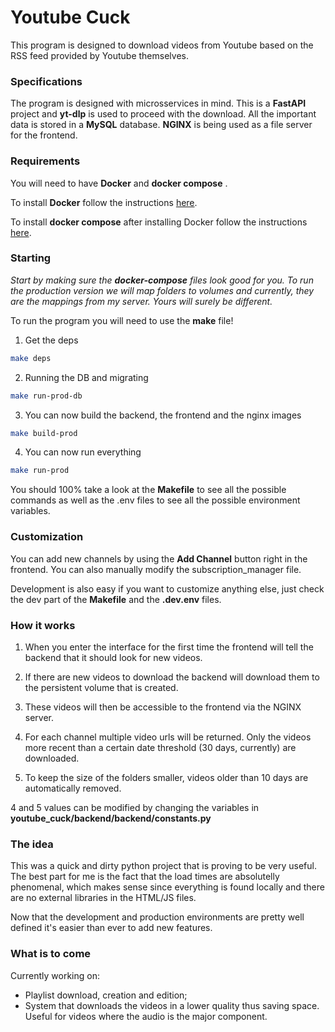 # Youtube Cuck

This program is designed to download videos from Youtube based on the RSS feed provided by Youtube themselves.


### Specifications
The program is designed with microsservices in mind.
This is a **FastAPI** project and **yt-dlp** is used to proceed with the download. All the important data is stored in a **MySQL** database. **NGINX** is being used as a file server for the frontend. 


### Requirements
You will need to have **Docker** and **docker compose** .

To install **Docker** follow the instructions [here](https://docs.docker.com/engine/install/).

To install **docker compose** after installing Docker follow the instructions [here](https://docs.docker.com/compose/install/). 


### Starting
_Start by making sure the **docker-compose** files look good for you. To run the production version we will map folders to volumes and currently, they are the mappings from my server. Yours will surely be different._

To run the program you will need to use the **make** file!

1. Get the deps

```sh
make deps
```

2. Running the DB and migrating

```sh
make run-prod-db
```

3. You can now build the backend, the frontend and the nginx images

```sh
make build-prod
```

4. You can now run everything

```sh
make run-prod
```

You should 100% take a look at the **Makefile** to see all the possible commands as well as the .env files to see all the possible environment variables.


### Customization
You can add new channels by using the **Add Channel** button right in the frontend. You can also manually modify the subscription_manager file. 

Development is also easy if you want to customize anything else, just check the dev part of the **Makefile** and the **.dev.env** files.


### How it works
1. When you enter the interface for the first time the frontend will tell the backend that it should look for new videos. 

2. If there are new videos to download the backend will download them to the persistent volume that is created. 

3. These videos will then be accessible to the frontend via the NGINX server. 

4. For each channel multiple video urls will be returned. Only the videos more recent than a certain date threshold (30 days, currently) are downloaded. 

5. To keep the size of the folders smaller, videos older than 10 days are automatically removed. 

4 and 5 values can be modified by changing the variables in **youtube_cuck/backend/backend/constants.py**


### The idea
This was a quick and dirty python project that is proving to be very useful. 
The best part for me is the fact that the load times are absolutelly phenomenal, which makes sense since everything is found locally and there are no external libraries in the HTML/JS files.

Now that the development and production environments are pretty well defined it's easier than ever to add new features.


### What is to come
Currently working on: 
- Playlist download, creation and edition;
- System that downloads the videos in a lower quality thus saving space. Useful for videos where the audio is the major component.
